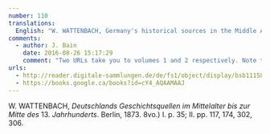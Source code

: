 ```yaml
---
number: 110
translations:
  English: "W. WATTENBACH, Germany's historical sources in the Middle Ages to the mid-13th century. Berlin, 1873. 8vo.) I. p. 35; II. pp. 117, 174, 302, 306. [Trans. J. Bock]"
comments:
  - author: J. Bain
    date: 2016-08-26 15:17:29
    comment: "Two URLs take you to volumes 1 and 2 respectively. Note that Volume 2 is the edition from 1886, and the pagination differs. I found references to Hildegard on pp.148, 221, and 400."
urls:
  - http://reader.digitale-sammlungen.de/de/fs1/object/display/bsb11158670_00001.html
  - https://books.google.ca/books?id=cY4_AQAAMAAJ
---
```


W. WATTENBACH, <em>Deutschlands Geschichtsquellen im Mittelalter bis zur Mitte des</em> 13. <em>Jahrhunderts</em>. Berlin, 1873. 8vo.) I. p. 35; II. pp. 117, 174, 302, 306.

